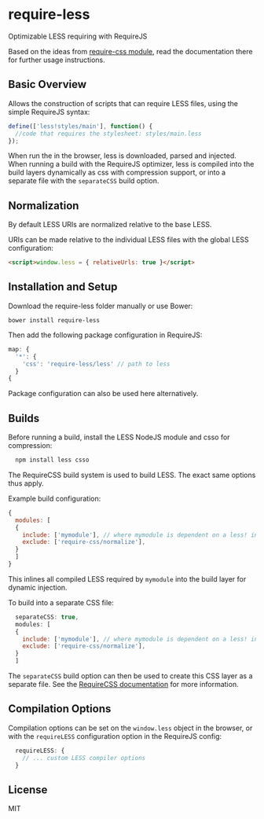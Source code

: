 require-less
===========

Optimizable LESS requiring with RequireJS

Based on the ideas from [require-css module](https://github.com/guybedford/require-css), read the documentation there for further usage instructions.

Basic Overview
--------------

Allows the construction of scripts that can require LESS files, using the simple RequireJS syntax:

```javascript
define(['less!styles/main'], function() {
  //code that requires the stylesheet: styles/main.less
});
```

When run the in the browser, less is downloaded, parsed and injected. When running a build with the RequireJS optimizer, less is compiled into the build layers dynamically as css with compression support, or into a separate file with the `separateCSS` build option.

Normalization
---

By default LESS URIs are normalized relative to the base LESS. 

URIs can be made relative to the individual LESS files with the global LESS configuration:

```html
<script>window.less = { relativeUrls: true }</script>
```

Installation and Setup
----------------------

Download the require-less folder manually or use Bower:

```
bower install require-less
```

Then add the following package configuration in RequireJS:

```javascript
map: {
  '*': {
    'css': 'require-less/less' // path to less
  }
{
```

Package configuration can also be used here alternatively.

Builds
------

Before running a build, install the LESS NodeJS module and csso for compression:

```javascript
  npm install less csso
```

The RequireCSS build system is used to build LESS. The exact same options thus apply.

Example build configuration:

```javascript
{
  modules: [
  {
    include: ['mymodule'], // where mymodule is dependent on a less! include
    exclude: ['require-css/normalize'],
  }
  ]
}
```

This inlines all compiled LESS required by `mymodule` into the build layer for dynamic injection.

To build into a separate CSS file:

```javascript
  separateCSS: true,
  modules: [
  {
    include: ['mymodule'], // where mymodule is dependent on a less! include
    exclude: ['require-css/normalize'],
  }
  ]
```

The `separateCSS` build option can then be used to create this CSS layer as a separate file. See the [RequireCSS documentation](https://github.com/) for more information.

Compilation Options
---

Compilation options can be set on the `window.less` object in the browser, or with the `requireLESS` configuration option in the RequireJS config:

```javascript
  requireLESS: {
    // ... custom LESS compiler options
  }
```

License
---

MIT

